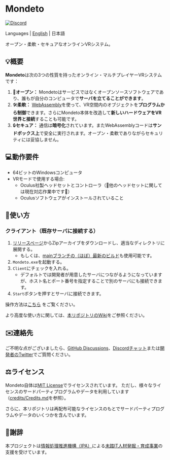 # Mondeto
[![Discord](https://img.shields.io/discord/776494294756360222?label=discord)](https://discord.gg/XKQtmT2XxP)

Languages | [English](README.md) | 日本語

オープン・柔軟・セキュアなオンラインVRシステム。

## 💡概要
**Mondeto**は次の3つの性質を持ったオンライン・マルチプレイヤーVRシステムです：
1. 📖**オープン：** Mondetoはサービスではなくオープンソースソフトウェアであり、誰もが自分のコンピュータで**サーバを立てることができます**。
2. 🛠️**柔軟：** [WebAssembly](https://webassembly.org/)を使って、VR空間内のオブジェクトを**プログラムから制御**できます。さらにMondeto本体を改造して**新しいハードウェアをVR世界と接続**することも可能です。
3. 🔒**セキュア：** 通信は**暗号化**されています。またWebAssemblyコードは**サンドボックス上**で安全に実行されます。オープン・柔軟でありながらセキュリティには妥協しません。

## 💻動作要件
- 64ビットのWindowsコンピュータ
- VRモードで使用する場合:
    - Oculus社製ヘッドセットとコントローラ（🙇他のヘッドセットに関しては現在対応作業中です🚧）
    - Oculusソフトウェアがインストールされていること

## 🚀使い方
### クライアント（既存サーバに接続する）
1. [リリースページ](https://github.com/tana/Mondeto/releases)からZipアーカイブをダウンロードし、適当なディレクトリに展開する。
    - もしくは、[mainブランチの（ほぼ）最新のビルド](https://1drv.ms/f/s!AvizOnmg-QO6hplqj7dZul1EnOJtcA)も使用可能です。
1. `Mondeto.exe`を起動する。
1. `Client`にチェックを入れる。    
    - デフォルトでは開発者が用意したサーバにつながるようになっていますが、ホスト名とポート番号を指定することで別のサーバにも接続できます。
1. `Start`ボタンを押すとサーバに接続できます。

操作方法は[こちら](https://github.com/tana/Mondeto/wiki/Controls) をご覧ください。

より高度な使い方に関しては、[本リポジトリのWiki](https://github.com/tana/Mondeto/wiki)をご参照ください。

## ✉️連絡先
ご不明な点がございましたら、[GitHub Discussions](https://github.com/tana/Mondeto/discussions)、[Discordチャット](https://discord.gg/XKQtmT2XxP)または[開発者のTwitter](https://twitter.com/tana_ash)でご質問ください。

## ⚖️ライセンス
Mondeto自体は[MIT License](LICENSE)でライセンスされています。
ただし、様々なライセンスのサードパーティプログラムやデータを利用しています（[credits/Credits.md](credits/Credits.md)を参照）。

さらに、本リポジトリは再配布可能なライセンスのもとでサードパーティプログラムやデータのいくつかを含んでいます。

## 🙏謝辞
本プロジェクトは[情報処理推進機構（IPA）](https://www.ipa.go.jp/)による[未踏IT人材発掘・育成事業](https://www.ipa.go.jp/jinzai/mitou/portal_index.html)の支援を受けています。